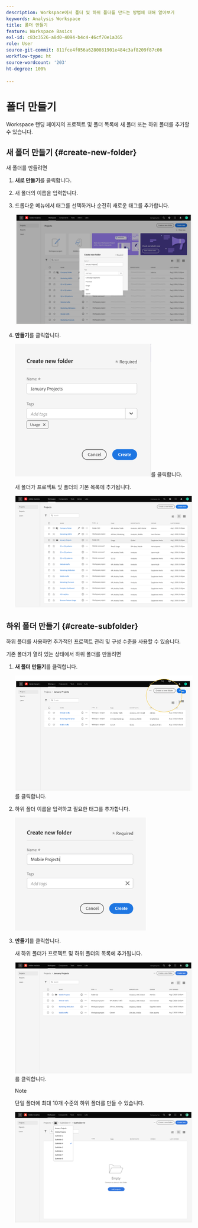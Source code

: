 ```yaml
---
description: Workspace에서 폴더 및 하위 폴더를 만드는 방법에 대해 알아보기
keywords: Analysis Workspace
title: 폴더 만들기
feature: Workspace Basics
exl-id: c83c3526-a8d0-4094-b4c4-46cf70e1a365
role: User
source-git-commit: 811fce4f056a6280081901e484c3af8209f87c06
workflow-type: ht
source-wordcount: '203'
ht-degree: 100%

---
```


# 폴더 만들기

Workspace 랜딩 페이지의 프로젝트 및 폴더 목록에 새 폴더 또는 하위 폴더를 추가할 수 있습니다.

## 새 폴더 만들기 {#create-new-folder}

새 폴더를 만들려면

1. **새로 만들기**&#x200B;를 클릭합니다.

1. 새 폴더의 이름을 입력합니다.

1. 드롭다운 메뉴에서 태그를 선택하거나 순전히 새로운 태그를 추가합니다.

   ![새 폴더 이름과 사용 가능한 태그 목록이 표시된 새 폴더 만들기 창입니다.](/help/analysis-workspace/build-workspace-project/assets/select-tags.png)

1. **만들기**&#x200B;를 클릭합니다.

   ![만들기](/help/analysis-workspace/build-workspace-project/assets/create.png)를 클릭합니다.

   새 폴더가 프로젝트 및 폴더의 기본 목록에 추가됩니다.

   ![업데이트된 프로젝트 및 폴더 목록이 표시된 프로젝트 랜딩 페이지입니다.](/help/analysis-workspace/build-workspace-project/assets/create-new-listed.png)

## 하위 폴더 만들기 {#create-subfolder}

하위 폴더를 사용하면 추가적인 프로젝트 관리 및 구성 수준을 사용할 수 있습니다.

기존 폴더가 열려 있는 상태에서 하위 폴더를 만들려면

1. **새 폴더 만들기**&#x200B;를 클릭합니다.

   ![새 폴더 만들기](/help/analysis-workspace/build-workspace-project/assets/create-subfolder2.png)를 클릭합니다.

1. 하위 폴더 이름을 입력하고 필요한 태그를 추가합니다.

   ![새 이름과 태그 필드가 있는 새 폴더 만들기 창입니다.](/help/analysis-workspace/build-workspace-project/assets/create-subfolder-name.png)

1. **만들기**&#x200B;를 클릭합니다.

   새 하위 폴더가 프로젝트 및 하위 폴더의 목록에 추가됩니다.

   ![만들기](/help/analysis-workspace/build-workspace-project/assets/create-subfolder-added.png)를 클릭합니다.

   >[!NOTE]
   >
   >단일 폴더에 최대 10개 수준의 하위 폴더를 만들 수 있습니다.

   ![폴더 드롭다운 목록에 폴더 내의 모든 하위 폴더가 표시됩니다.](/help/analysis-workspace/build-workspace-project/assets/create-subfolder-limit.png)
